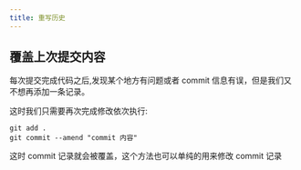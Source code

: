 ```yaml
---
title: 重写历史
---
```


## 覆盖上次提交内容

每次提交完成代码之后,发现某个地方有问题或者 commit 信息有误，但是我们又不想再添加一条记录。

这时我们只需要再次完成修改依次执行:
```shell
git add .
git commit --amend "commit 内容"
```

这时 commit 记录就会被覆盖，这个方法也可以单纯的用来修改 commit 记录
